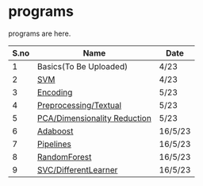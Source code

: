 # programs

programs are here.

|S.no|Name|Date|
|-|-|-|
|1|Basics(To Be Uploaded)|4/23|
|2|[SVM](%5BSVM%5D%20Loan%20Prediction.ipynb)|4/23|
|3|[Encoding](Encoding_WordEmbedding.ipynb)|5/23|
|4|[Preprocessing/Textual](%5BPreprocessing%5D%20Textual%20Data.ipynb)|5/23|
|5|[PCA/Dimensionality Reduction](%5BPCA%5D%20Dimensional%20Reduction%20%20.ipynb)|5/23|
|6|[Adaboost](%5BAda%20Boost%5DProgram.ipynb)|16/5/23|
|7|[Pipelines](./%5BPipelines%5DProgram.ipynb)|16/5/23|
|8|[RandomForest](%5BRandomForest%5DProgram.ipynb)|16/5/23|
|9|[SVC/DifferentLearner](%5BSVC%5DDiff%20base%20learner.ipynb)|16/5/23|

